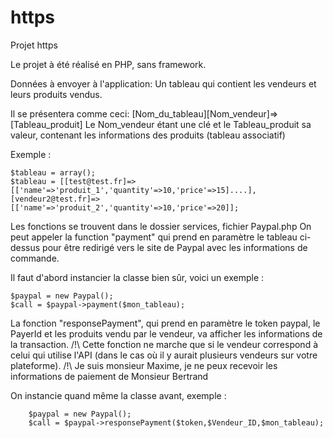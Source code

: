 # https
Projet https

Le projet à été réalisé en PHP, sans framework.

Données à envoyer à l'application:
Un tableau qui contient les vendeurs et leurs produits vendus.

Il se présentera comme ceci: 
[Nom_du_tableau][Nom_vendeur]=>[Tableau_produit]
Le Nom_vendeur étant une clé et le Tableau_produit sa valeur, contenant les informations des produits (tableau associatif)

Exemple :

    $tableau = array();
    $tableau = [[test@test.fr]=>[['name'=>'produit_1','quantity'=>10,'price'=>15]....],[vendeur2@test.fr]=>[['name'=>'produit_2','quantity'=>10,'price'=>20]];

Les fonctions se trouvent dans le dossier services, fichier Paypal.php
On peut appeler la function "payment" qui prend en paramètre le tableau ci-dessus pour être redirigé vers le site de Paypal avec les informations de commande.

Il faut d'abord instancier la classe bien sûr, voici un exemple :

    $paypal = new Paypal();
    $call = $paypal->payment($mon_tableau);

La fonction "responsePayment", qui prend en paramètre le token paypal, le PayerId et les produits vendu par le vendeur, va afficher les informations de la transaction.
/!\ Cette fonction ne marche que si le vendeur correspond à celui qui utilise l'API (dans le cas où il y aurait plusieurs vendeurs sur votre plateforme).
/!\ Je suis monsieur Maxime, je ne peux recevoir les informations de paiement de Monsieur Bertrand 

On instancie quand même la classe avant, exemple :

    	$paypal = new Paypal();
    	$call = $paypal->responsePayment($token,$Vendeur_ID,$mon_tableau);
